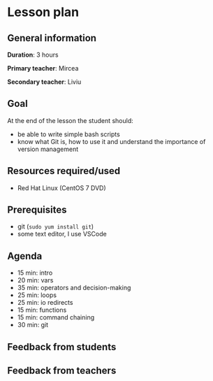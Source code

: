 # Lesson plan

## General information

**Duration**: 3 hours

**Primary teacher**: Mircea

**Secondary teacher**: Liviu

## Goal
At the end of the lesson the student should: 
- be able to write simple bash scripts
- know what Git is, how to use it and understand the importance of version management
    
## Resources required/used
- Red Hat Linux (CentOS 7 DVD)

## Prerequisites
- git (```sudo yum install git```)
- some text editor, I use VSCode

## Agenda
- 15 min: intro
- 20 min: vars
- 35 min: operators and decision-making
- 25 min: loops
- 25 min: io redirects
- 15 min: functions
- 15 min: command chaining
- 30 min: git

## Feedback from students

## Feedback from teachers

